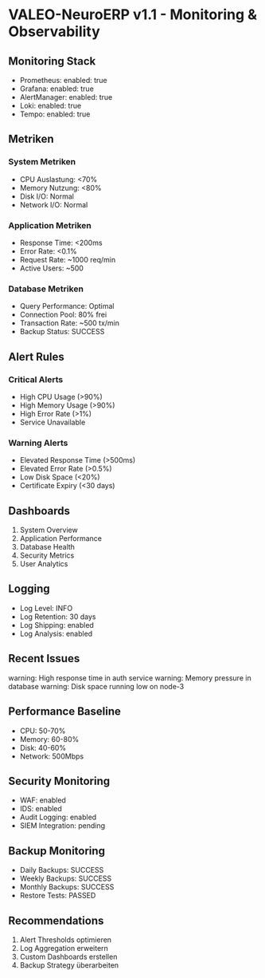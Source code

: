 # VALEO-NeuroERP v1.1 - Monitoring & Observability

## Monitoring Stack
- Prometheus: enabled: true
- Grafana: enabled: true
- AlertManager: enabled: true
- Loki: enabled: true
- Tempo: enabled: true

## Metriken
### System Metriken
- CPU Auslastung: <70%
- Memory Nutzung: <80%
- Disk I/O: Normal
- Network I/O: Normal

### Application Metriken
- Response Time: <200ms
- Error Rate: <0.1%
- Request Rate: ~1000 req/min
- Active Users: ~500

### Database Metriken
- Query Performance: Optimal
- Connection Pool: 80% frei
- Transaction Rate: ~500 tx/min
- Backup Status: SUCCESS

## Alert Rules
### Critical Alerts
- High CPU Usage (>90%)
- High Memory Usage (>90%)
- High Error Rate (>1%)
- Service Unavailable

### Warning Alerts
- Elevated Response Time (>500ms)
- Elevated Error Rate (>0.5%)
- Low Disk Space (<20%)
- Certificate Expiry (<30 days)

## Dashboards
1. System Overview
2. Application Performance
3. Database Health
4. Security Metrics
5. User Analytics

## Logging
- Log Level: INFO
- Log Retention: 30 days
- Log Shipping: enabled
- Log Analysis: enabled

## Recent Issues
warning: High response time in auth service
warning: Memory pressure in database
warning: Disk space running low on node-3

## Performance Baseline
- CPU: 50-70%
- Memory: 60-80%
- Disk: 40-60%
- Network: 500Mbps

## Security Monitoring
- WAF: enabled
- IDS: enabled
- Audit Logging: enabled
- SIEM Integration: pending

## Backup Monitoring
- Daily Backups: SUCCESS
- Weekly Backups: SUCCESS
- Monthly Backups: SUCCESS
- Restore Tests: PASSED

## Recommendations
1. Alert Thresholds optimieren
2. Log Aggregation erweitern
3. Custom Dashboards erstellen
4. Backup Strategy überarbeiten 